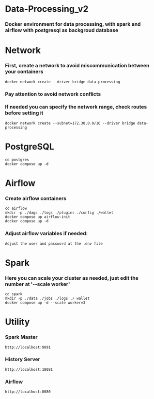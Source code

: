 # Data-Processing_v2

### Docker environment for data processing, with spark and airflow with postgresql as backgroud database


# Network

### First, create a network to avoid miscommunication between your containers
    docker network create --driver bridge data-processing

### Pay attention to avoid network conflicts
### If needed you can specify the network range, check routes before setting it
    docker network create --subnet=172.30.0.0/16 --driver bridge data-processing


# PostgreSQL
    cd postgres
    docker compose up -d


# Airflow

### Create airflow containers
    cd airflow 
    mkdir -p ./dags ./logs ./plugins ./config ./wallet
    docker compose up airflow-init 
    docker compose up -d

### Adjust airflow variables if needed:
    Adjust the user and password at the .env file


# Spark

### Here you can scale your cluster as needed, just edit the number at '--scale worker'
    cd spark
    mkdir -p ./data ./jobs ./logs ./ wallet
    docker compose up -d --scale worker=3


# Utility
### Spark Master
    http://localhost:9091

### History Server
    http://localhost:18081

### Airflow
    http://localhost:8080